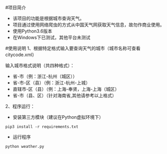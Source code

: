 #项目简介
* 该项目的功能是根据城市查询天气。
* 项目通过使用网络爬虫的方式从中国天气网获取天气信息，故勿作商业使用。
* 使用Python3.6版本
* 在Windows下已测试，其他平台未测试

#使用说明
1、根据特定格式输入要查询天气的城市（城市名称可查看citycode.xml）

输入城市格式说明（共四种格式）：
  * 省-市（例：浙江-杭州（城区））
  * 省-市-区（县）（例：浙江-杭州-上城）
  * 直辖市-区（县）（例：上海-奉贤，上海-上海（城区）
  * 省-市（县、区）（针对海南省,其他请参考以上格式）
  
  2、程序运行：
   * 安装第三方模块（建议在Python虚拟环境下）
   
    pip3 install -r requirements.txt
  
   * 运行程序
    
    python weather.py
